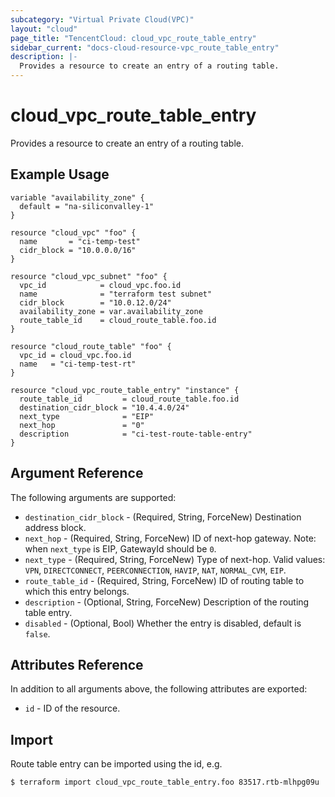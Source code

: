 ```yaml
---
subcategory: "Virtual Private Cloud(VPC)"
layout: "cloud"
page_title: "TencentCloud: cloud_vpc_route_table_entry"
sidebar_current: "docs-cloud-resource-vpc_route_table_entry"
description: |-
  Provides a resource to create an entry of a routing table.
---
```


# cloud_vpc_route_table_entry

Provides a resource to create an entry of a routing table.

## Example Usage

```hcl
variable "availability_zone" {
  default = "na-siliconvalley-1"
}

resource "cloud_vpc" "foo" {
  name       = "ci-temp-test"
  cidr_block = "10.0.0.0/16"
}

resource "cloud_vpc_subnet" "foo" {
  vpc_id            = cloud_vpc.foo.id
  name              = "terraform test subnet"
  cidr_block        = "10.0.12.0/24"
  availability_zone = var.availability_zone
  route_table_id    = cloud_route_table.foo.id
}

resource "cloud_route_table" "foo" {
  vpc_id = cloud_vpc.foo.id
  name   = "ci-temp-test-rt"
}

resource "cloud_vpc_route_table_entry" "instance" {
  route_table_id         = cloud_route_table.foo.id
  destination_cidr_block = "10.4.4.0/24"
  next_type              = "EIP"
  next_hop               = "0"
  description            = "ci-test-route-table-entry"
}
```

## Argument Reference

The following arguments are supported:

* `destination_cidr_block` - (Required, String, ForceNew) Destination address block.
* `next_hop` - (Required, String, ForceNew) ID of next-hop gateway. Note: when `next_type` is EIP, GatewayId should be `0`.
* `next_type` - (Required, String, ForceNew) Type of next-hop. Valid values: `VPN`, `DIRECTCONNECT`, `PEERCONNECTION`, `HAVIP`, `NAT`, `NORMAL_CVM`, `EIP`.
* `route_table_id` - (Required, String, ForceNew) ID of routing table to which this entry belongs.
* `description` - (Optional, String, ForceNew) Description of the routing table entry.
* `disabled` - (Optional, Bool) Whether the entry is disabled, default is `false`.

## Attributes Reference

In addition to all arguments above, the following attributes are exported:

* `id` - ID of the resource.



## Import

Route table entry can be imported using the id, e.g.

```
$ terraform import cloud_vpc_route_table_entry.foo 83517.rtb-mlhpg09u
```

